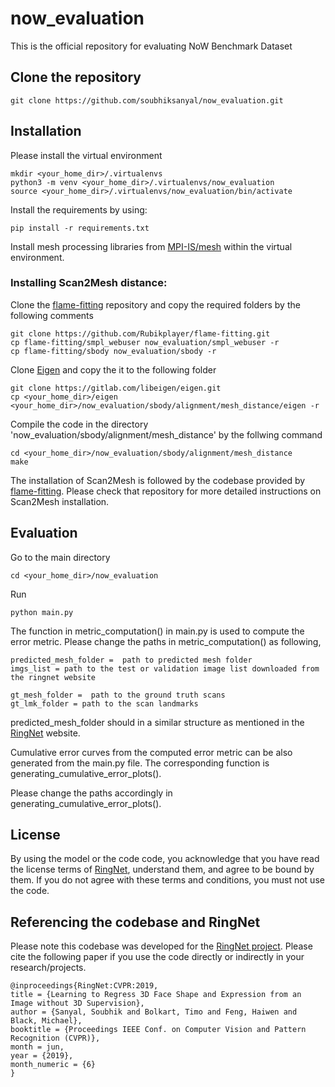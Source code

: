 # now_evaluation
This is the official repository for evaluating NoW Benchmark Dataset

## Clone the repository 
```
git clone https://github.com/soubhiksanyal/now_evaluation.git
```
## Installation

Please install the virtual environment

```
mkdir <your_home_dir>/.virtualenvs
python3 -m venv <your_home_dir>/.virtualenvs/now_evaluation
source <your_home_dir>/.virtualenvs/now_evaluation/bin/activate
```

Install the requirements by using:

```
pip install -r requirements.txt
```

Install mesh processing libraries from [MPI-IS/mesh](https://github.com/MPI-IS/mesh) within the virtual environment.

### Installing Scan2Mesh distance:

Clone the [flame-fitting](https://github.com/Rubikplayer/flame-fitting) repository and copy the required folders by the following comments

```
git clone https://github.com/Rubikplayer/flame-fitting.git
cp flame-fitting/smpl_webuser now_evaluation/smpl_webuser -r
cp flame-fitting/sbody now_evaluation/sbody -r
```

Clone [Eigen](http://eigen.tuxfamily.org/index.php?title=Main_Page) and copy the it to the following folder 

```
git clone https://gitlab.com/libeigen/eigen.git
cp <your_home_dir>/eigen <your_home_dir>/now_evaluation/sbody/alignment/mesh_distance/eigen -r
```

Compile the code in the directory 'now_evaluation/sbody/alignment/mesh_distance' by the follwing command

```
cd <your_home_dir>/now_evaluation/sbody/alignment/mesh_distance
make
```

The installation of Scan2Mesh is followed by the codebase provided by [flame-fitting](https://github.com/Rubikplayer/flame-fitting).
Please check that repository for more detailed instructions on Scan2Mesh installation.

## Evaluation

Go to the main directory 

```
cd <your_home_dir>/now_evaluation
```

Run 

```
python main.py
```

The function in metric_computation() in main.py is used to compute the error metric. Please change the paths in metric_computation() as following,

```
predicted_mesh_folder =  path to predicted mesh folder
imgs_list = path to the test or validation image list downloaded from the ringnet website

gt_mesh_folder =  path to the ground truth scans
gt_lmk_folder = path to the scan landmarks
```
predicted_mesh_folder should in a similar structure as mentioned in the [RingNet](https://ringnet.is.tue.mpg.de) website.

Cumulative error curves from the computed error metric can be also generated from the main.py file.
The corresponding function is generating_cumulative_error_plots().

Please change the paths accordingly in generating_cumulative_error_plots().


## License

By using the model or the code code, you acknowledge that you have read the license terms of [RingNet](https://ringnet.is.tue.mpg.de/license), understand them, and agree to be bound by them. If you do not agree with these terms and conditions, you must not use the code.

## Referencing the codebase and RingNet

Please note this codebase was developed for the [RingNet project](https://github.com/soubhiksanyal/RingNet).
Please cite the following paper if you use the code directly or indirectly in your research/projects.

```
@inproceedings{RingNet:CVPR:2019,
title = {Learning to Regress 3D Face Shape and Expression from an Image without 3D Supervision},
author = {Sanyal, Soubhik and Bolkart, Timo and Feng, Haiwen and Black, Michael},
booktitle = {Proceedings IEEE Conf. on Computer Vision and Pattern Recognition (CVPR)},
month = jun,
year = {2019},
month_numeric = {6}
}
```





